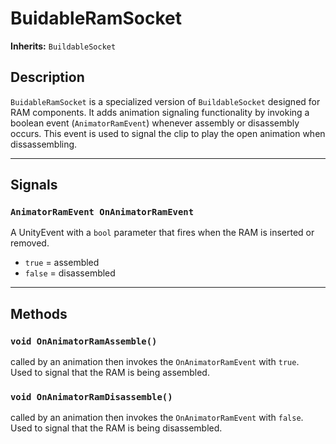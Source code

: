 # BuidableRamSocket

**Inherits:** `BuildableSocket`  


## Description

`BuidableRamSocket` is a specialized version of `BuildableSocket` designed for RAM components. It adds animation signaling functionality by invoking a boolean event (`AnimatorRamEvent`) whenever assembly or disassembly occurs. This event is used to signal the clip to play the open animation when dissassembling.

---

## Signals

### `AnimatorRamEvent OnAnimatorRamEvent`
A UnityEvent with a `bool` parameter that fires when the RAM is inserted or removed.  
- `true` = assembled  
- `false` = disassembled

---

## Methods

### `void OnAnimatorRamAssemble()`
called by an animation then invokes the `OnAnimatorRamEvent` with `true`.  
Used to signal that the RAM is being assembled.


### `void OnAnimatorRamDisassemble()`
called by an animation then invokes the `OnAnimatorRamEvent` with `false`.  
Used to signal that the RAM is being disassembled.
